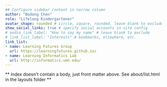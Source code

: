 ```yaml
---
## Configure sidebar content in narrow column
author: "Bodong Chen"
role: "Lifelong Kindergartener"
avatar_shape: rounded # circle, square, rounded, leave blank to exclude
show_social_links: true # specify social accounts in site config
# audio_link_label: "How to say my name" # leave blank to exclude
# link_list_label: "Interests" # bookmarks, elsewhere, etc.
link_list:
- name: Learning Futures Group
  url: https://learningfutures.github.io/
- name: Learning Informatics Lab
  url: http://informatics.umn.edu/
---
```


** index doesn't contain a body, just front matter above.
See about/list.html in the layouts folder **